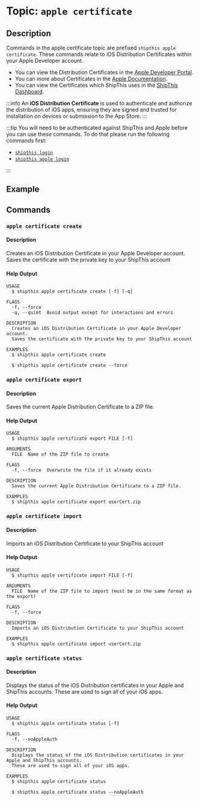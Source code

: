 # Topic: `apple certificate`

## Description

Commands in the apple certificate topic are prefixed `shipthis apple certificate`.
These commands relate to iOS Distribution Certificates within your Apple Developer account.

- You can view the Distribution Certificates in the [Apple Developer Portal](https://developer.apple.com/account/resources/certificates/list).
- You can more about Certificates in the [Apple Documentation](https://developer.apple.com/help/account/create-certificates/certificates-overview/).
- You can view the Certificates which ShipThis uses in the [ShipThis Dashboard](https://shipthis.cc/credentials).

:::info
An **iOS Distribution Certificate** is used to authenticate and authorize the distribution of iOS apps, ensuring they are signed and trusted for installation on devices or submission to the App Store.
:::

:::tip
You will need to be authenticated against ShipThis and Apple before you can use
these commands. To do that please run the following commands first:

- [`shipthis login`](/docs/reference/login)
- [`shipthis apple login`](/docs/reference/apple/login)

:::

## Example

## Commands

### `apple certificate create`

#### Description

Creates an iOS Distribution Certificate in your Apple Developer account.
Saves the certificate with the private key to your ShipThis account

#### Help Output

```
USAGE
  $ shipthis apple certificate create [-f] [-q]

FLAGS
  -f, --force
  -q, --quiet  Avoid output except for interactions and errors

DESCRIPTION
  Creates an iOS Distribution Certificate in your Apple Developer account.
  Saves the certificate with the private key to your ShipThis account

EXAMPLES
  $ shipthis apple certificate create

  $ shipthis apple certificate create --force
```

### `apple certificate export`

#### Description

Saves the current Apple Distribution Certificate to a ZIP file.

#### Help Output

```
USAGE
  $ shipthis apple certificate export FILE [-f]

ARGUMENTS
  FILE  Name of the ZIP file to create

FLAGS
  -f, --force  Overwrite the file if it already exists

DESCRIPTION
  Saves the current Apple Distribution Certificate to a ZIP file.

EXAMPLES
  $ shipthis apple certificate export userCert.zip
```

### `apple certificate import`

#### Description

Imports an iOS Distribution Certificate to your ShipThis account

#### Help Output

```
USAGE
  $ shipthis apple certificate import FILE [-f]

ARGUMENTS
  FILE  Name of the ZIP file to import (must be in the same format as the export)

FLAGS
  -f, --force

DESCRIPTION
  Imports an iOS Distribution Certificate to your ShipThis account

EXAMPLES
  $ shipthis apple certificate import userCert.zip
```

### `apple certificate status`

#### Description

Displays the status of the iOS Distribution certificates in your Apple and ShipThis accounts.
These are used to sign all of your iOS apps.

#### Help Output

```
USAGE
  $ shipthis apple certificate status [-f]

FLAGS
  -f, --noAppleAuth

DESCRIPTION
  Displays the status of the iOS Distribution certificates in your Apple and ShipThis accounts.
  These are used to sign all of your iOS apps.

EXAMPLES
  $ shipthis apple certificate status

  $ shipthis apple certificate status --noAppleAuth
```
